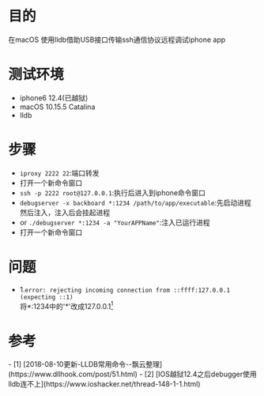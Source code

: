 # 目的
在macOS 使用lldb借助USB接口传输ssh通信协议远程调试iphone app
# 测试环境
- iphone6 12.4(已越狱)
- macOS 10.15.5 Catalina
- lldb
# 步骤
- `iproxy 2222 22`:端口转发
- 打开一个新命令窗口
- `ssh -p 2222 root@127.0.0.1`:执行后进入到iphone命令窗口
- `debugserver -x backboard *:1234 /path/to/app/executable`:先启动进程然后注入，注入后会挂起进程
- or `./debugserver *:1234 -a "YourAPPName"`:注入已运行进程
- 打开一个新命令窗口
# 问题
- <span id="question.1">1.</span>`error: rejecting incoming connection from ::ffff:127.0.0.1 (expecting ::1)
` \
将*:1234中的'*'改成127.0.0.1[<sup>1</sup>](#refer-anchor-1)
# 参考
<div id="refer-anchor-1"></div>
- [1] [2018-08-10更新-LLDB常用命令--飘云整理](https://www.dllhook.com/post/51.html)
- [2] [IOS越狱12.4之后debugger使用lldb连不上](https://www.ioshacker.net/thread-148-1-1.html)
